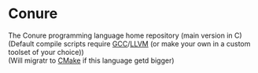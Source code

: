 # Conure
The Conure programming language home repository (main version in C)</br>
(Default compile scripts require [GCC](https://gcc.gnu.org)/[LLVM](http://llvm.org) (or make your own in a custom toolset of your choice))<br/>
(Will migratr to [CMake](https://cmake.org) if this language getd bigger)
